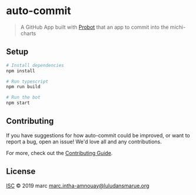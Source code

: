 # auto-commit

> A GitHub App built with [Probot](https://github.com/probot/probot) that an app to commit into the michi-charts

## Setup

```sh
# Install dependencies
npm install

# Run typescript
npm run build

# Run the bot
npm start
```

## Contributing

If you have suggestions for how auto-commit could be improved, or want to report a bug, open an issue! We'd love all and any contributions.

For more, check out the [Contributing Guide](CONTRIBUTING.md).

## License

[ISC](LICENSE) © 2019 marc <marc.intha-amnouay@luludansmarue.org>
